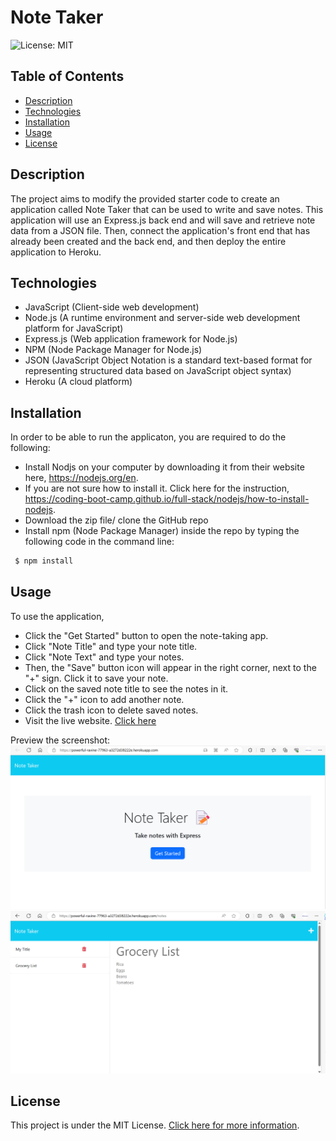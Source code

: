 # Note Taker
 ![License: MIT](https://img.shields.io/badge/License-MIT-yellow.svg)


## Table of Contents

- [Description](#description)
- [Technologies](#technologies)
- [Installation](#installation)
- [Usage](#usage)
- [License](#license)


## Description

The project aims to modify the provided starter code to create an application called Note Taker that can be used to write and save notes. This application will use an Express.js back end and will save and retrieve note data from a JSON file. Then, connect the application's front end that has already been created and the back end, and then deploy the entire application to Heroku.


## Technologies

- JavaScript (Client-side web development)
- Node.js (A runtime environment and server-side web development platform for JavaScript)
- Express.js (Web application framework for Node.js)
- NPM (Node Package Manager for Node.js)
- JSON (JavaScript Object Notation is a standard text-based format for representing structured data based on JavaScript object syntax)
- Heroku (A cloud platform)


## Installation

In order to be able to run the applicaton, you are required to do the following:

- Install Nodjs on your computer by downloading it from their website here, https://nodejs.org/en.
- If you are not sure how to install it. Click here for the instruction, https://coding-boot-camp.github.io/full-stack/nodejs/how-to-install-nodejs.
- Download the zip file/ clone the GitHub repo 
- Install npm (Node Package Manager) inside the repo by typing the following code in the command line:
```bash
 $ npm install
 ```


## Usage

To use the application,
- Click the "Get Started" button to open the note-taking app.
- Click "Note Title" and type your note title.
- Click "Note Text" and type your notes.
- Then, the "Save" button icon will appear in the right corner, next to the "+" sign. Click it to save your note.
- Click on the saved note title to see the notes in it.
- Click the "+" icon to add another note.
- Click the trash icon to delete saved notes.
- Visit the live website. [Click here](https://powerful-ravine-77963-a3272d38222e.herokuapp.com/)


Preview the screenshot:
![Note Taker Homepage Screenshot](./public/screenshot/note-taker-homepage.png)
![Note Taker Notepage Screenshot](./public/screenshot/note-taker-notepage.png)


## License

This project is under the MIT License. [Click here for more information](https://opensource.org/licenses/MIT).

